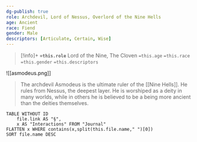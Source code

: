 ```yaml
---
dg-publish: true
role: Archdevil, Lord of Nessus, Overlord of the Nine Hells
age: Ancient
race: Fiend
gender: Male
descriptors: [Articulate, Certain, Wise]
---
```


> [!info]+
> **`=this.role`**
>  Lord of the Nine, The Cloven
> `=this.age` `=this.race` `=this.gender`
> `=this.descriptors` 

![[asmodeus.png]]

> The archdevil Asmodeus is the ultimate ruler of the [[Nine Hells]]. He rules from Nessus, the deepest layer. He is worshiped as a deity in many worlds, while in others he is believed to be a being more ancient than the deities themselves. 


```dataview
TABLE WITHOUT ID
	file.link AS "§", 
	x AS "Interactions" FROM "Journal"
FLATTEN x WHERE contains(x,split(this.file.name," ")[0])
SORT file.name DESC
```
